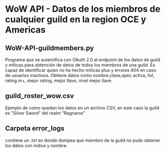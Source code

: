 # WoW API - Datos de los miembros de cualquier guild en la region OCE y Americas

## WoW-API-guildmembers.py

Programa que se autentifica con OAuth 2.0 al endpoint de los datos de guild y míticas para obtención de datos de todos los miembros de una guild. Es capaz de identificar quien no ha hecho miticas plus y errores 404 en caso de usuarios inactivos.
Obtiene datos como nombre,clase,spec activa, ilvl, rating m+, mejor rating, mejor llave, nivel mejor llave

## guild_roster_wow.csv

Ejemplo de como quedan los datos en un archivo CSV, en este caso la guild es "Silver Sword" del realm "Ragnaros"

## Carpeta error_logs

contiene un .txt en donde dumpea que miembro de la guild no pudo obtener los datos con indice y nombre.

